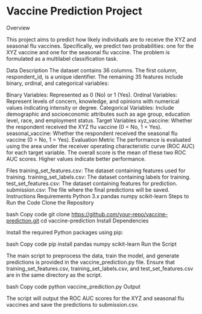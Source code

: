 # Vaccine Prediction Project

Overview

This project aims to predict how likely individuals are to receive the XYZ and seasonal flu vaccines. Specifically, we predict two probabilities: one for the XYZ vaccine and one for the seasonal flu vaccine. The problem is formulated as a multilabel classification task.

Data Description
The dataset contains 36 columns. The first column, respondent_id, is a unique identifier. The remaining 35 features include binary, ordinal, and categorical variables:

Binary Variables: Represented as 0 (No) or 1 (Yes).
Ordinal Variables: Represent levels of concern, knowledge, and opinions with numerical values indicating intensity or degree.
Categorical Variables: Include demographic and socioeconomic attributes such as age group, education level, race, and employment status.
Target Variables
xyz_vaccine: Whether the respondent received the XYZ flu vaccine (0 = No, 1 = Yes).
seasonal_vaccine: Whether the respondent received the seasonal flu vaccine (0 = No, 1 = Yes).
Evaluation Metric
The performance is evaluated using the area under the receiver operating characteristic curve (ROC AUC) for each target variable. The overall score is the mean of these two ROC AUC scores. Higher values indicate better performance.

Files
training_set_features.csv: The dataset containing features used for training.
training_set_labels.csv: The dataset containing labels for training.
test_set_features.csv: The dataset containing features for prediction.
submission.csv: The file where the final predictions will be saved.
Instructions
Requirements
Python 3.x
pandas
numpy
scikit-learn
Steps to Run the Code
Clone the Repository

bash
Copy code
git clone https://github.com/your-repo/vaccine-prediction.git
cd vaccine-prediction
Install Dependencies

Install the required Python packages using pip:

bash
Copy code
pip install pandas numpy scikit-learn
Run the Script

The main script to preprocess the data, train the model, and generate predictions is provided in the vaccine_prediction.py file. Ensure that training_set_features.csv, training_set_labels.csv, and test_set_features.csv are in the same directory as the script.

bash
Copy code
python vaccine_prediction.py
Output

The script will output the ROC AUC scores for the XYZ and seasonal flu vaccines and save the predictions to submission.csv.
